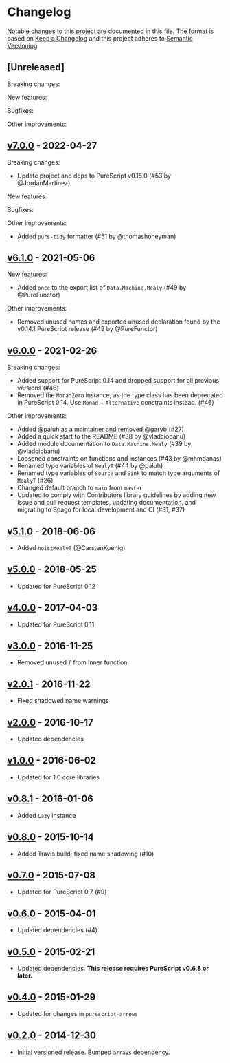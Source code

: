 # Changelog

Notable changes to this project are documented in this file. The format is based on [Keep a Changelog](https://keepachangelog.com/en/1.0.0/) and this project adheres to [Semantic Versioning](https://semver.org/spec/v2.0.0.html).

## [Unreleased]

Breaking changes:

New features:

Bugfixes:

Other improvements:

## [v7.0.0](https://github.com/purescript-contrib/purescript-machines/releases/tag/v7.0.0) - 2022-04-27

Breaking changes:
- Update project and deps to PureScript v0.15.0 (#53 by @JordanMartinez)

New features:

Bugfixes:

Other improvements:
- Added `purs-tidy` formatter (#51 by @thomashoneyman)

## [v6.1.0](https://github.com/purescript-contrib/purescript-machines/releases/tag/v6.1.0) - 2021-05-06

New features:
- Added `once` to the export list of `Data.Machine.Mealy` (#49 by @PureFunctor)

Other improvements:
- Removed unused names and exported unused declaration found by the v0.14.1 PureScript release (#49 by @PureFunctor)

## [v6.0.0](https://github.com/purescript-contrib/purescript-machines/releases/tag/v6.0.0) - 2021-02-26

Breaking changes:
- Added support for PureScript 0.14 and dropped support for all previous versions (#46)
- Removed the `MonadZero` instance, as the type class has been deprecated in PureScript 0.14. Use `Monad` + `Alternative` constraints instead. (#46)

Other improvements:
- Added @paluh as a maintainer and removed @garyb (#27)
- Added a quick start to the README (#38 by @vladciobanu)
- Added module documentation to `Data.Machine.Mealy` (#39 by @vladciobanu)
- Loosened constraints on functions and instances (#43 by @mhmdanas)
- Renamed type variables of `MealyT` (#44 by @paluh)
- Renamed type variables of `Source` and `Sink` to match type arguments of `MealyT` (#26)
- Changed default branch to `main` from `master`
- Updated to comply with Contributors library guidelines by adding new issue and pull request templates, updating documentation, and migrating to Spago for local development and CI (#31, #37)

## [v5.1.0](https://github.com/purescript-contrib/purescript-machines/releases/tag/v5.1.0) - 2018-06-06

- Added `hoistMealyT` (@CarstenKoenig)

## [v5.0.0](https://github.com/purescript-contrib/purescript-machines/releases/tag/v5.0.0) - 2018-05-25

- Updated for PureScript 0.12

## [v4.0.0](https://github.com/purescript-contrib/purescript-machines/releases/tag/v4.0.0) - 2017-04-03

- Updated for PureScript 0.11

## [v3.0.0](https://github.com/purescript-contrib/purescript-machines/releases/tag/v3.0.0) - 2016-11-25

- Removed unused `f` from inner function

## [v2.0.1](https://github.com/purescript-contrib/purescript-machines/releases/tag/v2.0.1) - 2016-11-22

- Fixed shadowed name warnings

## [v2.0.0](https://github.com/purescript-contrib/purescript-machines/releases/tag/v2.0.0) - 2016-10-17

- Updated dependencies

## [v1.0.0](https://github.com/purescript-contrib/purescript-machines/releases/tag/v1.0.0) - 2016-06-02

- Updated for 1.0 core libraries

## [v0.8.1](https://github.com/purescript-contrib/purescript-machines/releases/tag/v0.8.1) - 2016-01-06

- Added `Lazy` instance

## [v0.8.0](https://github.com/purescript-contrib/purescript-machines/releases/tag/v0.8.0) - 2015-10-14

- Added Travis build; fixed name shadowing (#10)

## [v0.7.0](https://github.com/purescript-contrib/purescript-machines/releases/tag/v0.7.0) - 2015-07-08

- Updated for PureScript 0.7 (#9)

## [v0.6.0](https://github.com/purescript-contrib/purescript-machines/releases/tag/v0.6.0) - 2015-04-01

- Updated dependencies (#4)

## [v0.5.0](https://github.com/purescript-contrib/purescript-machines/releases/tag/v0.5.0) - 2015-02-21

- Updated dependencies. **This release requires PureScript v0.6.8 or later.**

## [v0.4.0](https://github.com/purescript-contrib/purescript-machines/releases/tag/v0.4.0) - 2015-01-29

- Updated for changes in `purescript-arrows`

## [v0.2.0](https://github.com/purescript-contrib/purescript-machines/releases/tag/v0.2.0) - 2014-12-30

- Initial versioned release. Bumped `arrays` dependency.
